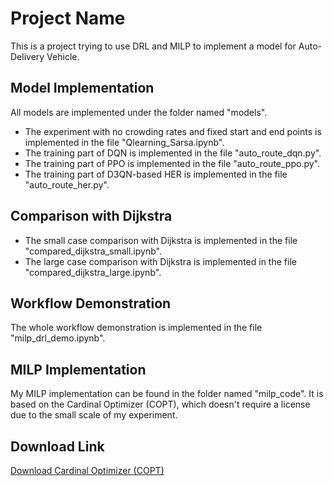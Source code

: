 # Project Name

This is a project trying to use DRL and MILP to implement a model for Auto-Delivery Vehicle.

## Model Implementation

All models are implemented under the folder named "models".

- The experiment with no crowding rates and fixed start and end points is implemented in the file "Qlearning_Sarsa.ipynb".
- The training part of DQN is implemented in the file "auto_route_dqn.py".
- The training part of PPO is implemented in the file "auto_route_ppo.py".
- The training part of D3QN-based HER is implemented in the file "auto_route_her.py".

## Comparison with Dijkstra

- The small case comparison with Dijkstra is implemented in the file "compared_dijkstra_small.ipynb".
- The large case comparison with Dijkstra is implemented in the file "compared_dijkstra_large.ipynb".

## Workflow Demonstration

The whole workflow demonstration is implemented in the file "milp_drl_demo.ipynb".

## MILP Implementation

My MILP implementation can be found in the folder named "milp_code". It is based on the Cardinal Optimizer (COPT), which doesn't require a license due to the small scale of my experiment.

## Download Link

[Download Cardinal Optimizer (COPT)]([link](https://www.shanshu.ai/copt))

